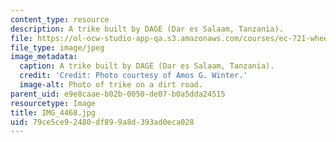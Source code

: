 ```yaml
---
content_type: resource
description: A trike built by DAGE (Dar es Salaam, Tanzania).
file: https://ol-ocw-studio-app-qa.s3.amazonaws.com/courses/ec-721-wheelchair-design-in-developing-countries-spring-2009/79ce5ce92480df899a8d393ad0eca028_IMG_4468.jpg
file_type: image/jpeg
image_metadata:
  caption: A trike built by DAGE (Dar es Salaam, Tanzania).
  credit: 'Credit: Photo courtesy of Amos G. Winter.'
  image-alt: Photo of trike on a dirt road.
parent_uid: e9e8caae-b02b-0050-de07-b0a5dda24515
resourcetype: Image
title: IMG_4468.jpg
uid: 79ce5ce9-2480-df89-9a8d-393ad0eca028
---
```

